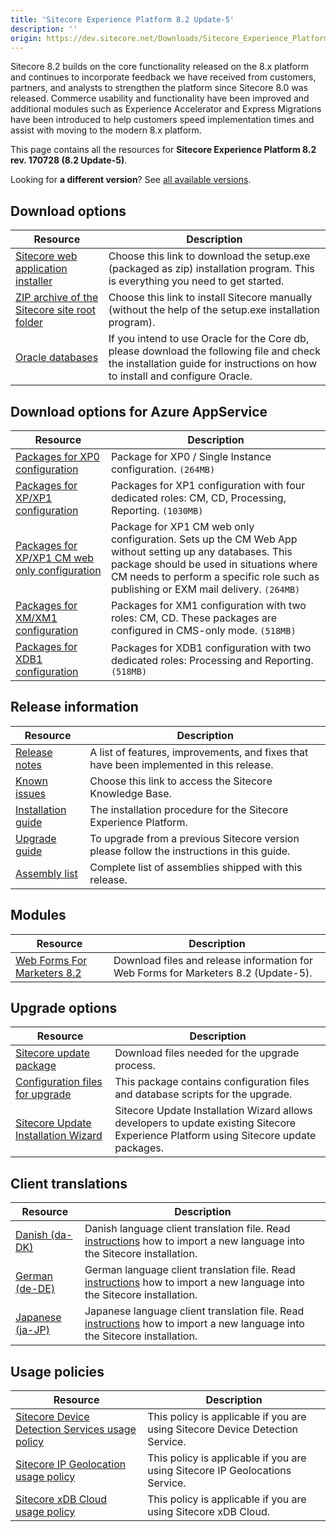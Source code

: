 ```yaml
---
title: 'Sitecore Experience Platform 8.2 Update-5'
description: ''
origin: https://dev.sitecore.net/Downloads/Sitecore_Experience_Platform/82/Sitecore_Experience_Platform_82_Update5.aspx
---
```


Sitecore 8.2 builds on the core functionality released on the 8.x platform and continues to incorporate feedback we have received from customers, partners, and analysts to strengthen the platform since Sitecore 8.0 was released. Commerce usability and functionality have been improved and additional modules such as Experience Accelerator and Express Migrations have been introduced to help customers speed implementation times and assist with moving to the modern 8.x platform.

This page contains all the resources for **Sitecore Experience Platform 8.2 rev. 170728 (8.2 Update-5)**.

Looking for **a different version**? See [all available versions](/downloads/Sitecore_Experience_Platform).

## Download options

| Resource                                                                                                                                                                                                                   | Description                                                                                                                                                               |
| -------------------------------------------------------------------------------------------------------------------------------------------------------------------------------------------------------------------------- | ------------------------------------------------------------------------------------------------------------------------------------------------------------------------- |
| [Sitecore web application installer](<https://scdp.blob.core.windows.net/downloads/Sitecore%20Experience%20Platform/82/Sitecore%20Experience%20Platform%2082%20Update5/Secure/Sitecore%208.2%20rev.%20170728%20(exe).zip>) | Choose this link to download the setup.exe (packaged as zip) installation program. This is everything you need to get started.                                            |
| [ZIP archive of the Sitecore site root folder](https://scdp.blob.core.windows.net/downloads/Sitecore%20Experience%20Platform/82/Sitecore%20Experience%20Platform%2082%20Update5/Secure/Sitecore%208.2%20rev.%20170728.zip) | Choose this link to install Sitecore manually (without the help of the setup.exe installation program).                                                                   |
| [Oracle databases](<https://scdp.blob.core.windows.net/downloads/Sitecore%20Experience%20Platform/82/Sitecore%20Experience%20Platform%2082%20Update5/Secure/Sitecore%208.2%20rev.%20170728%20(oracle%20dbs).zip>)          | If you intend to use Oracle for the Core db, please download the following file and check the installation guide for instructions on how to install and configure Oracle. |

## Download options for Azure AppService

| Resource                                                                                                                                                                                                                                                                | Description                                                                                                                                                                                                                                |
| ----------------------------------------------------------------------------------------------------------------------------------------------------------------------------------------------------------------------------------------------------------------------- | ------------------------------------------------------------------------------------------------------------------------------------------------------------------------------------------------------------------------------------------ |
| [Packages for XP0 configuration](<https://scdp.blob.core.windows.net/downloads/Sitecore%20Experience%20Platform/82/Sitecore%20Experience%20Platform%2082%20Update5/Secure/Sitecore%208.2%20rev.%20170728%20(WDP%20XP0%20package).zip>)                                  | Package for XP0 / Single Instance configuration. `(264MB)`                                                                                                                                                                                 |
| [Packages for XP/XP1 configuration](<https://scdp.blob.core.windows.net/downloads/Sitecore%20Experience%20Platform/82/Sitecore%20Experience%20Platform%2082%20Update5/Secure/Sitecore%208.2%20rev.%20170728%20(WDP%20XP1%20packages).zip>)                              | Packages for XP1 configuration with four dedicated roles: CM, CD, Processing, Reporting. `(1030MB)`                                                                                                                                        |
| [Packages for XP/XP1 CM web only configuration](<https://scdp.blob.core.windows.net/downloads/Sitecore%20Experience%20Platform/82/Sitecore%20Experience%20Platform%2082%20Update5/Secure/Sitecore%208.2%20rev.%20170728%20(WDP%20XP1%20CM%20web%20only%20package).zip>) | Package for XP1 CM web only configuration. Sets up the CM Web App without setting up any databases. This package should be used in situations where CM needs to perform a specific role such as publishing or EXM mail delivery. `(264MB)` |
| [Packages for XM/XM1 configuration](<https://scdp.blob.core.windows.net/downloads/Sitecore%20Experience%20Platform/82/Sitecore%20Experience%20Platform%2082%20Update5/Secure/Sitecore%208.2%20rev.%20170728%20(WDP%20XM1%20packages).zip>)                              | Packages for XM1 configuration with two roles: CM, CD. These packages are configured in CMS-only mode. `(518MB)`                                                                                                                           |
| [Packages for XDB1 configuration](<https://scdp.blob.core.windows.net/downloads/Sitecore%20Experience%20Platform/82/Sitecore%20Experience%20Platform%2082%20Update5/Secure/Sitecore%208.2%20rev.%20170728%20(WDP%20XDB1%20packages).zip>)                               | Packages for XDB1 configuration with two dedicated roles: Processing and Reporting. `(518MB)`                                                                                                                                              |

## Release information

| Resource                                                                                                                                                                                                     | Description                                                                               |
| ------------------------------------------------------------------------------------------------------------------------------------------------------------------------------------------------------------ | ----------------------------------------------------------------------------------------- |
| [Release notes](/downloads/Sitecore_Experience_Platform/82/Sitecore_Experience_Platform_82_Update5/Release_Notes)                                                                                            | A list of features, improvements, and fixes that have been implemented in this release.   |
| [Known issues](https://kb.sitecore.net/articles/631685)                                                                                                                                                      | Choose this link to access the Sitecore Knowledge Base.                                   |
| [Installation guide](https://scdp.blob.core.windows.net/downloads/Sitecore%20Experience%20Platform/82/Sitecore%20Experience%20Platform%2082%20Update5/Secure/Installation-Guide-SC82-Update-5.pdf)           | The installation procedure for the Sitecore Experience Platform.                          |
| [Upgrade guide](https://scdp.blob.core.windows.net/downloads/Sitecore%20Experience%20Platform/82/Sitecore%20Experience%20Platform%2082%20Update5/Secure/Sitecore-8.2-Update-5-Upgrade-Guide.pdf)             | To upgrade from a previous Sitecore version please follow the instructions in this guide. |
| [Assembly list](https://scdp.blob.core.windows.net/downloads/Sitecore%20Experience%20Platform/82/Sitecore%20Experience%20Platform%2082%20Update5/Secure/Sitecore.Platform.Assemblies%208.2%20rev.170728.txt) | Complete list of assemblies shipped with this release.                                    |

## Modules

| Resource                                                                                                | Description                                                                        |
| ------------------------------------------------------------------------------------------------------- | ---------------------------------------------------------------------------------- |
| [Web Forms For Marketers 8.2](/downloads/Web_Forms_For_Marketers/82/Web_Forms_For_Marketers_82_Update5) | Download files and release information for Web Forms for Marketers 8.2 (Update-5). |

## Upgrade options

| Resource                                                                                                                                                                                                                                             | Description                                                                                                                           |
| ---------------------------------------------------------------------------------------------------------------------------------------------------------------------------------------------------------------------------------------------------- | ------------------------------------------------------------------------------------------------------------------------------------- |
| [Sitecore update package](<https://scdp.blob.core.windows.net/downloads/Sitecore%20Experience%20Platform/82/Sitecore%20Experience%20Platform%2082%20Update5/Secure/Sitecore%208.2%20rev.%20170728%20(update%20package).zip>)                         | Download files needed for the upgrade process.                                                                                        |
| [Configuration files for upgrade](<https://scdp.blob.core.windows.net/downloads/Sitecore%20Experience%20Platform/82/Sitecore%20Experience%20Platform%2082%20Update5/Secure/Sitecore%208.2%20rev.%20170728%20(config%20files).zip>)                   | This package contains configuration files and database scripts for the upgrade.                                                       |
| [Sitecore Update Installation Wizard](https://scdp.blob.core.windows.net/downloads/Sitecore%20Experience%20Platform/82/Sitecore%20Experience%20Platform%2082%20Update5/Secure/Sitecore%20Update%20Installation%20Wizard%202.0.2%20rev.%20170703.zip) | Sitecore Update Installation Wizard allows developers to update existing Sitecore Experience Platform using Sitecore update packages. |

## Client translations

| Resource                                                                                                                                                                                                   | Description                                                                                                                                                                                                                                  |
| ---------------------------------------------------------------------------------------------------------------------------------------------------------------------------------------------------------- | -------------------------------------------------------------------------------------------------------------------------------------------------------------------------------------------------------------------------------------------- |
| [Danish (da-DK)](<https://scdp.blob.core.windows.net/downloads/Sitecore%20Experience%20Platform/82/Sitecore%20Experience%20Platform%2082%20Update5/Secure/Sitecore%208.2%20rev.%20170728%20(da-DK).zip>)   | Danish language client translation file. Read [instructions](https://doc.sitecore.com/xp/en/users/90/sitecore-experience-platform/add-a-new-language-to-system-settings.html) how to import a new language into the Sitecore installation.   |
| [German (de-DE)](<https://scdp.blob.core.windows.net/downloads/Sitecore%20Experience%20Platform/82/Sitecore%20Experience%20Platform%2082%20Update5/Secure/Sitecore%208.2%20rev.%20170728%20(de-DE).zip>)   | German language client translation file. Read [instructions](https://doc.sitecore.com/xp/en/users/90/sitecore-experience-platform/add-a-new-language-to-system-settings.html) how to import a new language into the Sitecore installation.   |
| [Japanese (ja-JP)](<https://scdp.blob.core.windows.net/downloads/Sitecore%20Experience%20Platform/82/Sitecore%20Experience%20Platform%2082%20Update5/Secure/Sitecore%208.2%20rev.%20170728%20(ja-JP).zip>) | Japanese language client translation file. Read [instructions](https://doc.sitecore.com/xp/en/users/90/sitecore-experience-platform/add-a-new-language-to-system-settings.html) how to import a new language into the Sitecore installation. |

## Usage policies

| Resource                                                                                                                                   | Description                                                                   |
| ------------------------------------------------------------------------------------------------------------------------------------------ | ----------------------------------------------------------------------------- |
| [Sitecore Device Detection Services usage policy](/downloads/Sitecore_Experience_Platform/Sitecore_Device_Detection_Services_Usage_Policy) | This policy is applicable if you are using Sitecore Device Detection Service. |
| [Sitecore IP Geolocation usage policy](/downloads/Sitecore_Experience_Platform/Sitecore_IP_Geolocation_Usage_Policy)                       | This policy is applicable if you are using Sitecore IP Geolocations Service.  |
| [Sitecore xDB Cloud usage policy](/downloads/Sitecore_Experience_Platform/Sitecore_xDB_Cloud_Usage_Policy)                                 | This policy is applicable if you are using Sitecore xDB Cloud.                |
